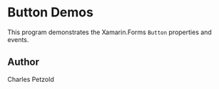 Button Demos
============

This program demonstrates the Xamarin.Forms `Button` properties and events.

Author
------

Charles Petzold
